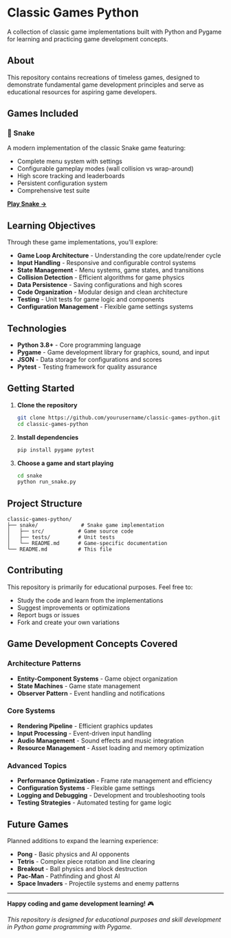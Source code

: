 # Classic Games Python

A collection of classic game implementations built with Python and Pygame for learning and practicing game development concepts.

## About

This repository contains recreations of timeless games, designed to demonstrate fundamental game development principles and serve as educational resources for aspiring game developers.

## Games Included

### 🐍 Snake
A modern implementation of the classic Snake game featuring:
- Complete menu system with settings
- Configurable gameplay modes (wall collision vs wrap-around)
- High score tracking and leaderboards
- Persistent configuration system
- Comprehensive test suite

[**Play Snake →**](snake/)

## Learning Objectives

Through these game implementations, you'll explore:

- **Game Loop Architecture** - Understanding the core update/render cycle
- **Input Handling** - Responsive and configurable control systems
- **State Management** - Menu systems, game states, and transitions
- **Collision Detection** - Efficient algorithms for game physics
- **Data Persistence** - Saving configurations and high scores
- **Code Organization** - Modular design and clean architecture
- **Testing** - Unit tests for game logic and components
- **Configuration Management** - Flexible game settings systems

## Technologies

- **Python 3.8+** - Core programming language
- **Pygame** - Game development library for graphics, sound, and input
- **JSON** - Data storage for configurations and scores
- **Pytest** - Testing framework for quality assurance

## Getting Started

1. **Clone the repository**
   ```bash
   git clone https://github.com/yourusername/classic-games-python.git
   cd classic-games-python
   ```

2. **Install dependencies**
   ```bash
   pip install pygame pytest
   ```

3. **Choose a game and start playing**
   ```bash
   cd snake
   python run_snake.py
   ```

## Project Structure

```
classic-games-python/
├── snake/              # Snake game implementation
│   ├── src/           # Game source code
│   ├── tests/         # Unit tests
│   └── README.md      # Game-specific documentation
└── README.md          # This file
```

## Contributing

This repository is primarily for educational purposes. Feel free to:
- Study the code and learn from the implementations
- Suggest improvements or optimizations
- Report bugs or issues
- Fork and create your own variations

## Game Development Concepts Covered

### Architecture Patterns
- **Entity-Component Systems** - Game object organization
- **State Machines** - Game state management
- **Observer Pattern** - Event handling and notifications

### Core Systems
- **Rendering Pipeline** - Efficient graphics updates
- **Input Processing** - Event-driven input handling
- **Audio Management** - Sound effects and music integration
- **Resource Management** - Asset loading and memory optimization

### Advanced Topics
- **Performance Optimization** - Frame rate management and efficiency
- **Configuration Systems** - Flexible game settings
- **Logging and Debugging** - Development and troubleshooting tools
- **Testing Strategies** - Automated testing for game logic

## Future Games

Planned additions to expand the learning experience:
- **Pong** - Basic physics and AI opponents
- **Tetris** - Complex piece rotation and line clearing
- **Breakout** - Ball physics and block destruction
- **Pac-Man** - Pathfinding and ghost AI
- **Space Invaders** - Projectile systems and enemy patterns

---

**Happy coding and game development learning!** 🎮

*This repository is designed for educational purposes and skill development in Python game programming with Pygame.*